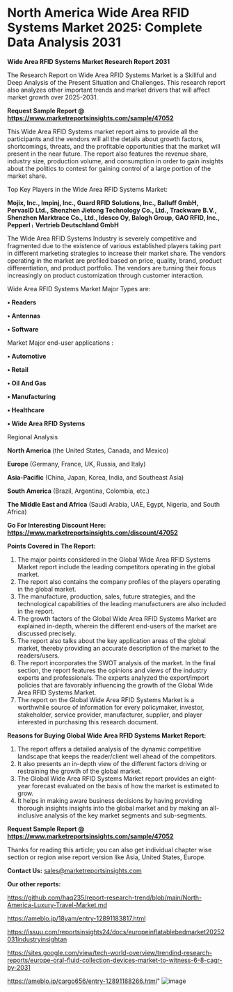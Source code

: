 # North America Wide Area RFID Systems Market 2025: Complete Data Analysis 2031

<strong>Wide Area RFID Systems Market Research Report 2031</strong>

The Research Report on Wide Area RFID Systems Market is a Skillful and Deep Analysis of the Present Situation and Challenges. This research report also analyzes other important trends and market drivers that will affect market growth over 2025-2031.

<strong>Request Sample Report @ <a href=https://www.marketreportsinsights.com/sample/47052>https://www.marketreportsinsights.com/sample/47052</a></strong>

This Wide Area RFID Systems market report aims to provide all the participants and the vendors will all the details about growth factors, shortcomings, threats, and the profitable opportunities that the market will present in the near future. The report also features the revenue share, industry size, production volume, and consumption in order to gain insights about the politics to contest for gaining control of a large portion of the market share.

Top Key Players in the Wide Area RFID Systems Market:

<strong>Mojix, Inc., Impinj, Inc., Guard RFID Solutions, Inc., Balluff GmbH, PervasID Ltd., Shenzhen Jietong Technology Co., Ltd., Trackware B.V., Shenzhen Marktrace Co., Ltd., Idesco Oy, Balogh Group, GAO RFID, Inc., Pepperlᛧ Vertrieb Deutschland GmbH</strong>

The Wide Area RFID Systems Industry is severely competitive and fragmented due to the existence of various established players taking part in different marketing strategies to increase their market share. The vendors operating in the market are profiled based on price, quality, brand, product differentiation, and product portfolio. The vendors are turning their focus increasingly on product customization through customer interaction.

Wide Area RFID Systems Market Major Types are:

<strong>•  Readers

•  Antennas

•  Software</strong>

Market Major end-user applications :

<strong>•  Automotive

•  Retail

•  Oil And Gas

•  Manufacturing

•  Healthcare

•  Wide Area RFID Systems</strong>

Regional Analysis

</u><strong><b>North America</b></strong> (the United States, Canada, and Mexico)

<strong><b>Europe </b></strong>(Germany, France, UK, Russia, and Italy)

<strong><b>Asia-Pacific</b></strong> (China, Japan, Korea, India, and Southeast Asia)

<strong><b>South America</b></strong> (Brazil, Argentina, Colombia, etc.)

<strong><b>The Middle East and Africa</b></strong> (Saudi Arabia, UAE, Egypt, Nigeria, and South Africa)

<strong>Go For Interesting Discount Here: <a href=https://www.marketreportsinsights.com/discount/47052>https://www.marketreportsinsights.com/discount/47052</a></strong>

<strong>Points Covered in The Report:</strong>
<ol>
  <li>The major points considered in the Global Wide Area RFID Systems Market report include the leading competitors operating in the global market.</li>
  <li>The report also contains the company profiles of the players operating in the global market.</li>
  <li>The manufacture, production, sales, future strategies, and the technological capabilities of the leading manufacturers are also included in the report.</li>
  <li>The growth factors of the Global Wide Area RFID Systems Market are explained in-depth, wherein the different end-users of the market are discussed precisely.</li>
  <li>The report also talks about the key application areas of the global market, thereby providing an accurate description of the market to the readers/users.</li>
  <li>The report incorporates the SWOT analysis of the market. In the final section, the report features the opinions and views of the industry experts and professionals. The experts analyzed the export/import policies that are favorably influencing the growth of the Global Wide Area RFID Systems Market.</li>
  <li>The report on the Global Wide Area RFID Systems Market is a worthwhile source of information for every policymaker, investor, stakeholder, service provider, manufacturer, supplier, and player interested in purchasing this research document.</li>
</ol>
<strong>Reasons for Buying Global Wide Area RFID Systems Market Report:</strong>

<ol>
  <li>The report offers a detailed analysis of the dynamic competitive landscape that keeps the reader/client well ahead of the competitors.</li>
  <li>It also presents an in-depth view of the different factors driving or restraining the growth of the global market.</li>
  <li>The Global Wide Area RFID Systems Market report provides an eight-year forecast evaluated on the basis of how the market is estimated to grow.</li>
  <li>It helps in making aware business decisions by having providing thorough insights insights into the global market and by making an all-inclusive analysis of the key market segments and sub-segments.</li>
</ol>
<strong>Request Sample Report @ <a href=https://www.marketreportsinsights.com/sample/47052>https://www.marketreportsinsights.com/sample/47052</a></strong>


Thanks for reading this article; you can also get individual chapter wise section or region wise report version like Asia, United States, Europe.

<strong>Contact Us:</strong>
sales@marketreportsinsights.com

<strong>Our other reports:</strong>

<a href=https://github.com/haq235/report-research-trend/blob/main/North-America-Luxury-Travel-Market.md>https://github.com/haq235/report-research-trend/blob/main/North-America-Luxury-Travel-Market.md</a>

<a href=https://ameblo.jp/18yam/entry-12891183817.html>https://ameblo.jp/18yam/entry-12891183817.html</a>

<a href=https://issuu.com/reportsinsights24/docs/europeinflatablebedmarket20252031industryinsightan>https://issuu.com/reportsinsights24/docs/europeinflatablebedmarket20252031industryinsightan</a>

<a href=https://sites.google.com/view/tech-world-overview/trendind-research-reports/europe-oral-fluid-collection-devices-market-to-witness-6-8-cagr-by-2031>https://sites.google.com/view/tech-world-overview/trendind-research-reports/europe-oral-fluid-collection-devices-market-to-witness-6-8-cagr-by-2031</a>

<a href=https://ameblo.jp/cargo656/entry-12891188266.html>https://ameblo.jp/cargo656/entry-12891188266.html</a>"
![image](https://github.com/user-attachments/assets/06fb1bee-0db6-4907-9489-4d954d60bee8)
